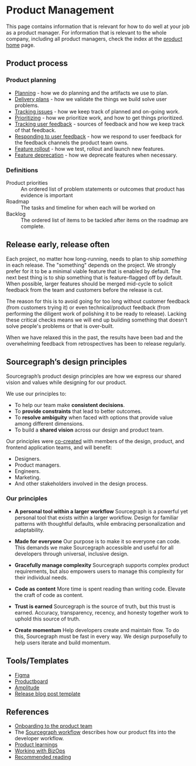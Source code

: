 # Product Management

This page contains information that is relevant for how to do well at your job as a product manager. For information that is relevant to the whole company, including all product managers, check the index at the [product home](../index.md) page.

## Product process

### Product planning

- [Planning](planning.md) - how we do planning and the artifacts we use to plan.
- [Delivery plans](delivery_plans.md) - how we validate the things we build solve user problems.
- [Tracking issues](../../engineering/tracking_issues.md) - how we keep track of planned and on-going work.
- [Prioritizing](prioritizing.md) - how we prioritize work, and how to get things prioritized.
- [Tracking user feedback](user_feedback.md) - sources of feedback and how we keep track of that feedback.
- [Responding to user feedback](responding_to_user_feedback.md) - how we respond to user feedback for the feedback channels the product team owns.
- [Feature rollout](rollout_process.md) - how we test, rollout and launch new features.
- [Feature deprecation](deprecation_process.md) - how we deprecate features when necessary.

### Definitions

<dl>
    <dt>Product priorities</dt>
    <dd>An ordered list of problem statements or outcomes that product has evidence is important</dt>
    <dt>Roadmap</dt>
    <dd>The tasks and timeline for when each will be worked on</dt>
    <dt>Backlog</dt>
    <dd>The ordered list of items to be tackled after items on the roadmap are complete.</dt>
</dl>

## Release early, release often

Each project, no matter how long-running, needs to plan to ship _something_ in each release. The "something" depends on the project. We strongly prefer for it to be a minimal viable feature that is enabled by default. The next best thing is to ship something that is feature-flagged off by default. When possible, larger features should be merged mid-cycle to solicit feedback from the team and customers before the release is cut.

The reason for this is to avoid going for too long without customer feedback (from customers trying it) or even technical/product feedback (from performing the diligent work of polishing it to be ready to release). Lacking these critical checks means we will end up building something that doesn't solve people's problems or that is over-built.

When we have relaxed this in the past, the results have been bad and the overwhelming feedback from retrospectives has been to release regularly.

## Sourcegraph’s design principles

Sourcegraph’s product design principles are how we express our shared vision and values while designing for our product.

We use our principles to:

- To help our team make **consistent decisions**.
- To **provide constraints** that lead to better outcomes.
- To **resolve ambiguity** when faced with options that provide value among different dimensions.
- To build a **shared vision** across our design and product team.

Our principles were [co-created](https://docs.google.com/document/d/1zRbtZR68ZITYypSAJJ63Ir_fFPxJfTtidJmsrxUXW7o/edit#) with members of the design, product, and frontend application teams, and will benefit:

- Designers.
- Product managers.
- Engineers.
- Marketing.
- And other stakeholders involved in the design process.

### Our principles

- **A personal tool within a larger workflow**
  Sourcegraph is a powerful yet personal tool that exists within a larger workflow. Design for familiar patterns with thoughtful defaults, while embracing personalization and adaptability.

- **Made for everyone**
  Our purpose is to make it so everyone can code. This demands we make Sourcegraph accessible and useful for all developers through universal, inclusive design.

- **Gracefully manage complexity**
  Sourcegraph supports complex product requirements, but also empowers users to manage this complexity for their individual needs.

- **Code as content**
  More time is spent reading than writing code. Elevate the craft of code as content.

- **Trust is earned**
  Sourcegraph is the source of truth, but this trust is earned. Accuracy, transparency, recency, and honesty together work to uphold this source of truth.

- **Create momentum**
  Help developers create and maintain flow. To do this, Sourcegraph must be fast in every way. We design purposefully to help users iterate and build momentum.

## Tools/Templates

- [Figma](https://www.figma.com/files/team/438792081639669302/Sourcegraph)
- [Productboard](https://sourcegraph.productboard.com/)
- [Amplitude](../../ops/bizops/amplitude.md)
- [Release blog post template](./release_blog_post_template.md)

## References

- [Onboarding to the product team](../onboarding/index.md)
- The [Sourcegraph workflow](../../workflow/index.md) describes how our product fits into the developer workflow.
- [Product learnings](product_learning.md)
- [Working with BizOps](../../ops/bizops/index.md#how-to-work-with-us)
- [Recommended reading](../onboarding/recommended_reading.md)
